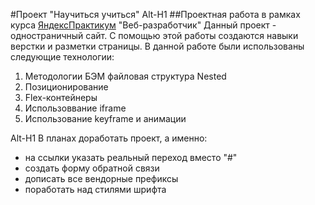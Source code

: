 #Проект "Научиться учиться"
Alt-H1
##Проектная работа в рамках курса [ЯндексПрактикум](https://practicum.yandex.ru/?utm_source=partners&utm_medium=passport&utm_campaign=partners_passport) "Веб-разработчик"
Данный проект - одностраничный сайт. С помощью этой работы создаются навыки верстки и разметки страницы.
В данной работе были использованы следующие технологии:

1. Методологии БЭМ файловая структура Nested
2. Позиционирование
3. Flex-контейнеры
4. Использоввание iframe
5. Использование keyframe и анимации

Alt-H1
В планах доработать проект, а именно:
* на ссылки указать реальный переход вместо "#"
* создать форму обратной связи
* дописать все вендорные префиксы
* поработать над стилями шрифта

